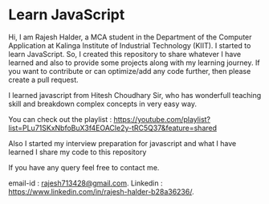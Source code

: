 # Learn JavaScript
Hi, I am Rajesh Halder, a MCA student in the  Department of the Computer Application at Kalinga Institute of Industrial Technology (KIIT). I started to learn JavaScript. So, I created this repository to share whatever I have learned and also to provide some projects along with my learning journey. If you want to contribute or can optimize/add any code further, then please create a pull request.

I learned javascript from Hitesh Choudhary Sir, who has wonderfull teaching skill and breakdown complex concepts in very easy way.

You can check out the playlist : https://youtube.com/playlist?list=PLu71SKxNbfoBuX3f4EOACle2y-tRC5Q37&feature=shared

Also I started my interview preparation for javascript and what I have learned I share my code to this repository

If you have any query feel free to contact me.

email-id : rajesh713428@gmail.com.
Linkedin : https://www.linkedin.com/in/rajesh-halder-b28a36236/.


